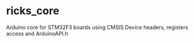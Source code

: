 # ricks_core
Arduino core for STM32F3 boards using CMSIS Device headers, registers access and ArduinoAPI.h
